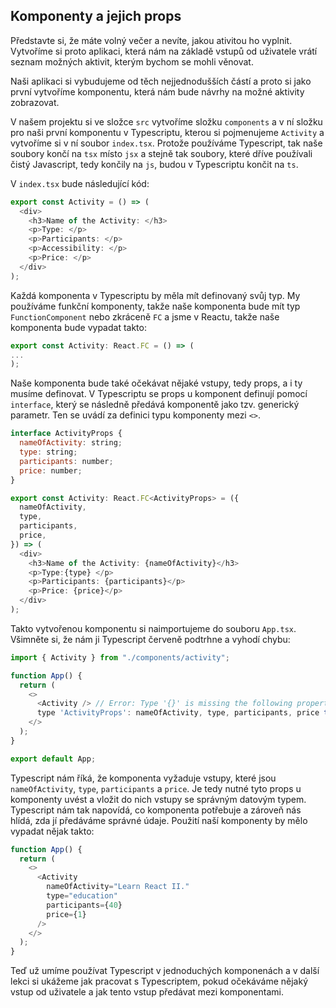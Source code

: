 ## Komponenty a jejich props

Představte si, že máte volný večer a nevíte, jakou ativitou ho vyplnit. Vytvoříme si proto aplikaci, která nám na základě vstupů od uživatele vrátí seznam možných aktivit, kterým bychom se mohli věnovat.

Naši aplikaci si vybudujeme od těch nejjednodušších částí a proto si jako první vytvoříme komponentu, která nám bude návrhy na možné aktivity zobrazovat.

V našem projektu si ve složce `src` vytvoříme složku `components` a v ní složku pro naši první komponentu v Typescriptu, kterou si pojmenujeme `Activity` a vytvoříme si v ní soubor `index.tsx`.
Protože používáme Typescript, tak naše soubory končí na `tsx` místo `jsx` a stejně tak soubory, které dříve používali čistý Javascript, tedy končily na `js`, budou v Typescriptu končit na `ts`.

V `index.tsx` bude následující kód:

```js
export const Activity = () => (
  <div>
    <h3>Name of the Activity: </h3>
    <p>Type: </p>
    <p>Participants: </p>
    <p>Accessibility: </p>
    <p>Price: </p>
  </div>
);
```

Každá komponenta v Typescriptu by měla mít definovaný svůj typ. My používáme funkční komponenty, takže naše komponenta bude mít typ `FunctionComponent` nebo zkráceně `FC` a jsme v Reactu, takže naše komponenta bude vypadat takto:

```js
export const Activity: React.FC = () => (
...
);
```

Naše komponenta bude také očekávat nějaké vstupy, tedy props, a i ty musíme definovat. V Typescriptu se props u komponent definují pomocí `interface`, který se následně předává komponentě jako tzv. generický parametr. Ten se uvádí za definici typu komponenty mezi `<>`.

```js
interface ActivityProps {
  nameOfActivity: string;
  type: string;
  participants: number;
  price: number;
}

export const Activity: React.FC<ActivityProps> = ({
  nameOfActivity,
  type,
  participants,
  price,
}) => (
  <div>
    <h3>Name of the Activity: {nameOfActivity}</h3>
    <p>Type:{type} </p>
    <p>Participants: {participants}</p>
    <p>Price: {price}</p>
  </div>
);
```

Takto vytvořenou komponentu si naimportujeme do souboru `App.tsx`. Všimněte si, že nám ji Typescript červeně podtrhne a vyhodí chybu:

```js
import { Activity } from "./components/activity";

function App() {
  return (
    <>
      <Activity /> // Error: Type '{}' is missing the following properties from
      type 'ActivityProps': nameOfActivity, type, participants, price ts(2739)
    </>
  );
}

export default App;
```

Typescript nám říká, že komponenta vyžaduje vstupy, které jsou `nameOfActivity`, `type`, `participants` a `price`. Je tedy nutné tyto props u komponenty uvést a vložit do nich vstupy se správným datovým typem. Typescript nám tak napovídá, co komponenta potřebuje a zároveň nás hlídá, zda jí předáváme správné údaje. Použití naší komponenty by mělo vypadat nějak takto:

```js
function App() {
  return (
    <>
      <Activity
        nameOfActivity="Learn React II."
        type="education"
        participants={40}
        price={1}
      />
    </>
  );
}
```

Teď už umíme používat Typescript v jednoduchých komponenách a v další lekci si ukážeme jak pracovat s Typescriptem, pokud očekáváme nějaký vstup od uživatele a jak tento vstup předávat mezi komponentami.

